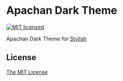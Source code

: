 Apachan Dark Theme
==================

[![MIT licensed](https://img.shields.io/badge/license-MIT-blue.svg)](./LICENSE)

Apachan Dark Theme for [Stylish](https://userstyles.org/)

## License

[The MIT License](./LICENSE)